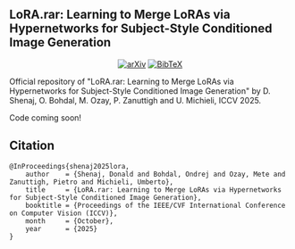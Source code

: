 ## LoRA.rar: Learning to Merge LoRAs via Hypernetworks for Subject-Style Conditioned Image Generation

<div align="center">

[![arXiv](https://img.shields.io/badge/arXiv-2412.05148-red)](https://arxiv.org/abs/2412.05148)
[![BibTeX](https://img.shields.io/badge/Cite_us-BibTeX-blue)](#Citation)

</div>

Official repository of "LoRA.rar: Learning to Merge LoRAs via Hypernetworks for Subject-Style Conditioned Image Generation" by D. Shenaj, O. Bohdal, M. Ozay, P. Zanuttigh and U. Michieli, ICCV 2025.

Code coming soon!

<a name="Citation"></a>
## Citation
```
@InProceedings{shenaj2025lora,
    author    = {Shenaj, Donald and Bohdal, Ondrej and Ozay, Mete and Zanuttigh, Pietro and Michieli, Umberto},
    title     = {LoRA.rar: Learning to Merge LoRAs via Hypernetworks for Subject-Style Conditioned Image Generation},
    booktitle = {Proceedings of the IEEE/CVF International Conference on Computer Vision (ICCV)},
    month     = {October},
    year      = {2025}
}
```
